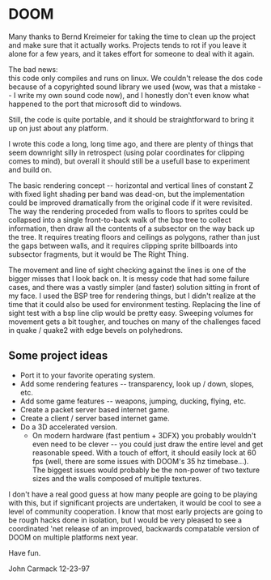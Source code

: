 # DOOM

Many thanks to Bernd Kreimeier for taking the time to clean up the project and make sure that it actually works.  Projects tends to rot if you leave it alone for a few years, and it takes effort for someone to deal with it again.

The bad news: \
    this code only compiles and runs on linux.  We couldn't release the dos code because of a copyrighted sound library we used (wow, was that a mistake -- I write my own sound code now), and I honestly don't even know what happened to the port that microsoft did to windows.

Still, the code is quite portable, and it should be straightforward to bring it up on just about any platform.

I wrote this code a long, long time ago, and there are plenty of things that seem downright silly in retrospect (using polar coordinates for clipping comes to mind), but overall it should still be a usefull base to experiment and build on.

The basic rendering concept -- horizontal and vertical lines of constant Z with fixed light shading per band was dead-on, but the implementation could be improved dramatically from the original code if it were revisited.  The way the rendering proceded from walls to floors to sprites could be collapsed into a single front-to-back walk of the bsp tree to collect information, then draw all the contents of a subsector on the way back up the tree.  It requires treating floors and ceilings as polygons, rather than just the gaps between walls, and it requires clipping sprite billboards into subsector fragments, but it would be The Right Thing.

The movement and line of sight checking against the lines is one of the bigger misses that I look back on.  It is messy code that had some failure cases, and there was a vastly simpler (and faster) solution sitting in front of my face.  I used the BSP tree for rendering things, but I didn't realize at the time that it could also be used for environment testing.  Replacing the line of sight test with a bsp line clip would be pretty easy.  Sweeping volumes for movement gets a bit tougher, and touches on many of the challenges faced in quake / quake2 with edge bevels on polyhedrons.

## Some project ideas

- Port it to your favorite operating system.
- Add some rendering features -- transparency, look up / down, slopes, etc.
- Add some game features -- weapons, jumping, ducking, flying, etc.
- Create a packet server based internet game.
- Create a client / server based internet game.
- Do a 3D accelerated version.
  - On modern hardware (fast pentium + 3DFX) you probably wouldn't even need to be clever -- you could just draw the entire level and get reasonable speed.  With a touch of effort, it should easily lock at 60 fps (well, there are some issues with DOOM's 35 hz timebase...).  The biggest issues would probably be the non-power of two texture sizes and the walls composed of multiple textures.

I don't have a real good guess at how many people are going to be
playing with this, but if significant projects are undertaken, it would
be cool to see a level of community cooperation.  I know that most early
projects are going to be rough hacks done in isolation, but I would be
very pleased to see a coordinated 'net release of an improved, backwards
compatable version of DOOM on multiple platforms next year.

Have fun.

John Carmack
12-23-97
